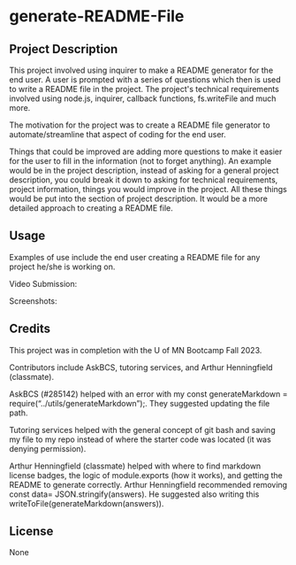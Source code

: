 # generate-README-File

## Project Description

This project involved using inquirer to make a README generator for the end user. A user is prompted with a series of questions which then is used to write a README file in the project. The project's technical requirements involved using node.js, inquirer, callback functions, fs.writeFile and much more. 

The motivation for the project was to create a README file generator to automate/streamline that aspect of coding for the end user. 

Things that could be improved are adding more questions to make it easier for the user to fill in the information (not to forget anything). An example would be in the project description, instead of asking for a general project description, you could break it down to asking for technical requirements, project information, things you would improve in the project. All these things would be put into the section of project description. It would be a more detailed approach to creating a README file.

## Usage

Examples of use include the end user creating a README file for any project he/she is working on.

Video Submission:

Screenshots:

## Credits

This project was in completion with the U of MN Bootcamp Fall 2023. 

Contributors include AskBCS, tutoring services, and Arthur Henningfield (classmate).

AskBCS (#285142) helped with an error with my const generateMarkdown = require(“../utils/generateMarkdown”);. They suggested updating the file path. 

Tutoring services helped with the general concept of git bash and saving my file to my repo instead of where the starter code was located (it was denying permission).

Arthur Henningfield (classmate) helped with where to find markdown license badges, the logic of module.exports (how it works), and getting the README to generate correctly. Arthur Henningfield recommended removing const data= JSON.stringify(answers). He suggested also writing this writeToFile(generateMarkdown(answers)).


## License

None
